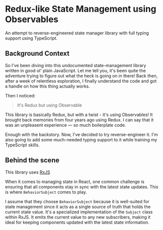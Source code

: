 # Redux-like State Management using Observables
An attempt to reverse-engineered state manager library with full typing support using TypeScript.

## Background Context
So I've been diving into this undocumented state-management library written in good ol' plain JavaScript. Let me tell you, it's been quite the adventure trying to figure out what the heck is going on in there! Back then, after a week of relentless exploration, I finally understand the code and got a handle on how this thing actually works.

Then I noticed:
> It's Redux but using Observable 

This library is basically Redux, but with a twist - it's using Observables! It brought back memories from four years ago using Redux. I can say that it was an unpleasent experience — so much boilerplate code.

Enough with the backstory. Now, I've decided to try reverse-engineer it. I'm also going to add some much-needed typing support to it while training my TypeScript skills.

## Behind the scene
This library uses [RxJS](https://rxjs.dev/)

When it comes to managing state in React, one common challenge is ensuring that all components stay in sync with the latest state updates. This is where `BehaviorSubject` comes to play.

I assume that they choose `BehaviorSubject` because it is well-suited for state management since it acts as a single source of truth that holds the current state value. It's a specialized implementation of the `Subject` class within RxJS. It emits the current value to any new subscribers, making it ideal for keeping components updated with the latest state information.

